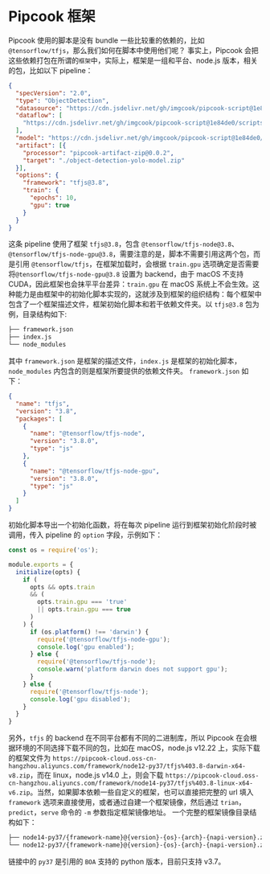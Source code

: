 # Pipcook 框架

Pipcook 使用的脚本是没有 bundle 一些比较重的依赖的，比如 `@tensorflow/tfjs`，那么我们如何在脚本中使用他们呢？
事实上，Pipcook 会把这些依赖打包在所谓的`框架`中，实际上，框架是一组和平台、node.js 版本，相关的包，比如以下 pipeline：
```json
{
  "specVersion": "2.0",
  "type": "ObjectDetection",
  "datasource": "https://cdn.jsdelivr.net/gh/imgcook/pipcook-script@1e84de0/scripts/object-detection-yolo/build/datasource.js?url=https://pc-github.oss-us-west-1.aliyuncs.com/dataset/object-detection-yolo-min.zip",
  "dataflow": [
    "https://cdn.jsdelivr.net/gh/imgcook/pipcook-script@1e84de0/scripts/object-detection-yolo/build/dataflow.js?size=416&size=416"
  ],
  "model": "https://cdn.jsdelivr.net/gh/imgcook/pipcook-script@1e84de0/scripts/object-detection-yolo/build/model.js",
  "artifact": [{
    "processor": "pipcook-artifact-zip@0.0.2",
    "target": "./object-detection-yolo-model.zip"
  }],
  "options": {
    "framework": "tfjs@3.8",
    "train": {
      "epochs": 10,
      "gpu": true
    }
  }
}
```

这条 pipeline 使用了框架 `tfjs@3.8`，包含 `@tensorflow/tfjs-node@3.8`、`@tensorflow/tfjs-node-gpu@3.8`，需要注意的是，脚本不需要引用这两个包，而是引用 `@tensorflow/tfjs`，在框架加载时，会根据 `train.gpu` 选项确定是否需要将`@tensorflow/tfjs-node-gpu@3.8` 设置为 backend，由于 macOS 不支持 CUDA，因此框架也会抹平平台差异：`train.gpu` 在 macOS 系统上不会生效。这种能力是由框架中的初始化脚本实现的，这就涉及到框架的组织结构：每个框架中包含了一个框架描述文件，框架初始化脚本和若干依赖文件夹。以 `tfjs@3.8` 包为例，目录结构如下:

```sh
├── framework.json
├── index.js
└── node_modules
```

其中 `framework.json` 是框架的描述文件，`index.js` 是框架的初始化脚本，`node_modules` 内包含的则是框架所要提供的依赖文件夹。
`framework.json` 如下：

```json
{
  "name": "tfjs",
  "version": "3.8",
  "packages": [
    {
      "name": "@tensorflow/tfjs-node",
      "version": "3.8.0",
      "type": "js"
    },
    {
      "name": "@tensorflow/tfjs-node-gpu",
      "version": "3.8.0",
      "type": "js"
    }
  ]
}
```

初始化脚本导出一个初始化函数，将在每次 pipeline 运行到框架初始化阶段时被调用，传入 pipeline 的 `option` 字段，示例如下：

```js
const os = require('os');

module.exports = {
  initialize(opts) {
    if (
      opts && opts.train
      && (
        opts.train.gpu === 'true'
        || opts.train.gpu === true
      )
    ) {
      if (os.platform() !== 'darwin') {
        require('@tensorflow/tfjs-node-gpu');
        console.log('gpu enabled');
      } else {
        require('@tensorflow/tfjs-node');
        console.warn('platform darwin does not support gpu');
      }
    } else {
      require('@tensorflow/tfjs-node');
      console.log('gpu disabled');
    }
  }
}
```

另外，`tfjs` 的 backend 在不同平台都有不同的二进制库，所以 Pipcook 在会根据环境的不同选择下载不同的包，比如在 macOS，node.js v12.22 上，实际下载的框架文件为 `https://pipcook-cloud.oss-cn-hangzhou.aliyuncs.com/framework/node12-py37/tfjs%403.8-darwin-x64-v8.zip`，而在 linux，node.js v14.0 上，则会下载 `https://pipcook-cloud.oss-cn-hangzhou.aliyuncs.com/framework/node14-py37/tfjs%403.8-linux-x64-v6.zip`。当然，如果脚本依赖一些自定义的框架，也可以直接把完整的 url 填入 `framework` 选项来直接使用，或者通过自建一个框架镜像，然后通过 `trian`，`predict`，`serve` 命令的 `-m` 参数指定框架镜像地址。
一个完整的框架镜像目录结构如下：

```sh
├── node14-py37/{framework-name}@{version}-{os}-{arch}-{napi-version}.zip
└── node12-py37/{framework-name}@{version}-{os}-{arch}-{napi-version}.zip
```

链接中的 `py37` 是引用的 `BOA` 支持的 python 版本，目前只支持 v3.7。
